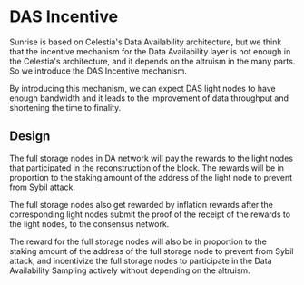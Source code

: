 # DAS Incentive

Sunrise is based on Celestia's Data Availability architecture, but we think that the incentive mechanism for the Data Availability layer is not enough in the Celestia's architecture, and it depends on the altruism in the many parts. So we introduce the DAS Incentive mechanism.

By introducing this mechanism, we can expect DAS light nodes to have enough bandwidth and it leads to the improvement of data throughput and shortening the time to finality.

## Design

The full storage nodes in DA network will pay the rewards to the light nodes that participated in the reconstruction of the block. The rewards will be in proportion to the staking amount of the address of the light node to prevent from Sybil attack.

The full storage nodes also get rewarded by inflation rewards after the corresponding light nodes submit the proof of the receipt of the rewards to the light nodes, to the consensus network.

The reward for the full storage nodes will also be in proportion to the staking amount of the address of the full storage node to prevent from Sybil attack, and incentivize the full storage nodes to participate in the Data Availability Sampling actively without depending on the altruism.
